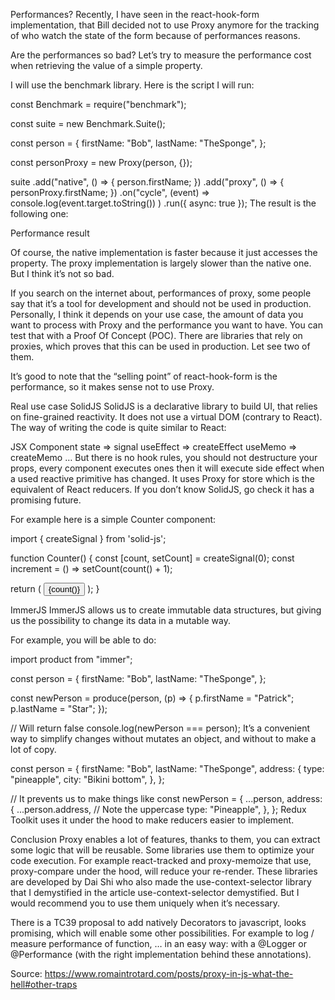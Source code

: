 Performances?
Recently, I have seen in the react-hook-form implementation, that Bill decided not to use Proxy anymore for the tracking of who watch the state of the form because of performances reasons.

Are the performances so bad? Let’s try to measure the performance cost when retrieving the value of a simple property.

I will use the benchmark library. Here is the script I will run:

const Benchmark = require("benchmark");

const suite = new Benchmark.Suite();

const person = {
firstName: "Bob",
lastName: "TheSponge",
};

const personProxy = new Proxy(person, {});

suite
.add("native", () => {
person.firstName;
})
.add("proxy", () => {
personProxy.firstName;
})
.on("cycle", (event) =>
console.log(event.target.toString())
)
.run({ async: true });
The result is the following one:

Performance result

Of course, the native implementation is faster because it just accesses the property. The proxy implementation is largely slower than the native one. But I think it’s not so bad.

If you search on the internet about, performances of proxy, some people say that it’s a tool for development and should not be used in production. Personally, I think it depends on your use case, the amount of data you want to process with Proxy and the performance you want to have. You can test that with a Proof Of Concept (POC). There are libraries that rely on proxies, which proves that this can be used in production. Let see two of them.

It’s good to note that the “selling point” of react-hook-form is the performance, so it makes sense not to use Proxy.


Real use case
SolidJS
SolidJS is a declarative library to build UI, that relies on fine-grained reactivity. It does not use a virtual DOM (contrary to React). The way of writing the code is quite similar to React:

JSX
Component
state => signal
useEffect => createEffect
useMemo => createMemo
…
But there is no hook rules, you should not destructure your props, every component executes ones then it will execute side effect when a used reactive primitive has changed. It uses Proxy for store which is the equivalent of React reducers. If you don’t know SolidJS, go check it has a promising future.

For example here is a simple Counter component:

import { createSignal } from 'solid-js';

function Counter() {
const [count, setCount] = createSignal(0);
const increment = () => setCount(count() + 1);

return (
<button type="button" onClick={increment}>
{count()}
</button>
);
}

ImmerJS
ImmerJS allows us to create immutable data structures, but giving us the possibility to change its data in a mutable way.

For example, you will be able to do:

import product from "immer";

const person = {
firstName: "Bob",
lastName: "TheSponge",
};

const newPerson = produce(person, (p) => {
p.firstName = "Patrick";
p.lastName = "Star";
});

// Will return false
console.log(newPerson === person);
It’s a convenient way to simplify changes without mutates an object, and without to make a lot of copy.

const person = {
firstName: "Bob",
lastName: "TheSponge",
address: {
type: "pineapple",
city: "Bikini bottom",
},
};

// It prevents us to make things like
const newPerson = {
...person,
address: {
...person.address,
// Note the uppercase
type: "Pineapple",
},
};
Redux Toolkit uses it under the hood to make reducers easier to implement.

Conclusion
Proxy enables a lot of features, thanks to them, you can extract some logic that will be reusable. Some libraries use them to optimize your code execution. For example react-tracked and proxy-memoize that use, proxy-compare under the hood, will reduce your re-render. These libraries are developed by Dai Shi who also made the use-context-selector library that I demystified in the article use-context-selector demystified. But I would recommend you to use them uniquely when it’s necessary.

There is a TC39 proposal to add natively Decorators to javascript, looks promising, which will enable some other possibilities. For example to log / measure performance of function, … in an easy way: with a @Logger or @Performance (with the right implementation behind these annotations).

Source: https://www.romaintrotard.com/posts/proxy-in-js-what-the-hell#other-traps
